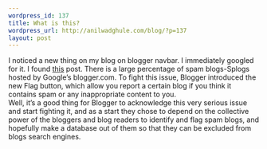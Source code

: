 ```yaml
--- 
wordpress_id: 137
title: What is this?
wordpress_url: http://anilwadghule.com/blog/?p=137
layout: post
---
```

<img alt="" src="http://img389.imageshack.us/img389/9700/bloggernav7dr.png" border="0" /><br />I noticed a new thing on my blog on blogger navbar. I immediately googled for it. I found <a href="http://www.blogmaverick.com/entry/1234000870054492/">this</a> post. There is a large percentage of spam blogs-Splogs hosted by Google’s blogger.com. To fight this issue, Blogger introduced the new Flag button, which allow you report a certain blog if you think it contains spam or any inappropriate content to you.<br />Well, it’s a good thing for Blogger to acknowledge this very serious issue and start fighting it, and as a start they chose to depend on the collective power of the bloggers and blog readers to identify and flag spam blogs, and hopefully make a database out of them so that they can be excluded from blogs search engines.
